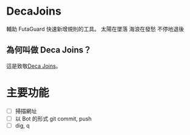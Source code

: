 # DecaJoins

輔助 FutaGuard 快速新增規則的工具。
太陽在墜落 海浪在發愁 不停地退後

## 為何叫做 Deca Joins？

這是致敬[Deca Joins](https://streetvoice.com/fubarsound/songs/)。


# 主要功能
  - [ ] 掃描網址
  - [ ] 以 Bot 的形式 git commit, push
  - [ ] dig, q
